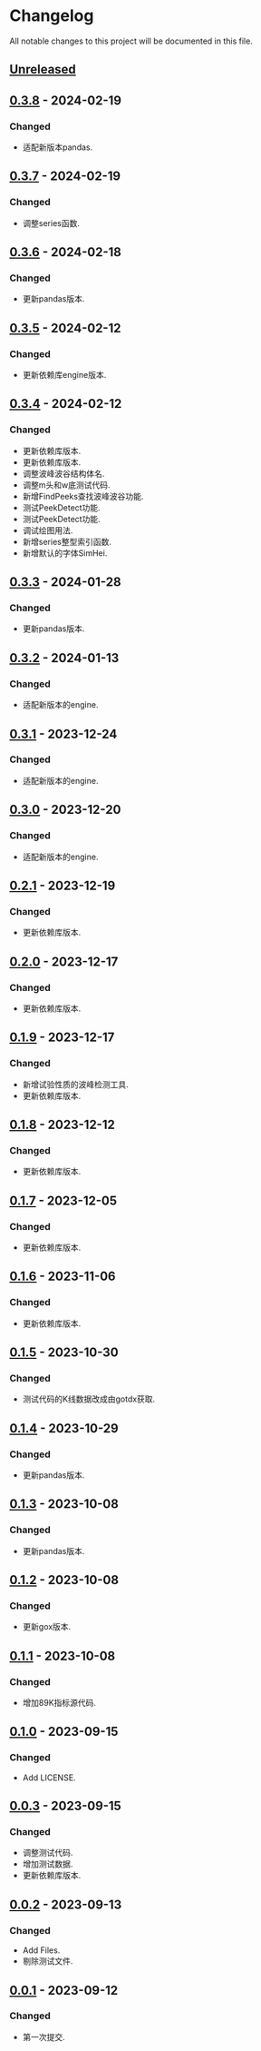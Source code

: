 # Changelog
All notable changes to this project will be documented in this file.

## [Unreleased]

## [0.3.8] - 2024-02-19
### Changed
- 适配新版本pandas.

## [0.3.7] - 2024-02-19
### Changed
- 调整series函数.

## [0.3.6] - 2024-02-18
### Changed
- 更新pandas版本.

## [0.3.5] - 2024-02-12
### Changed
- 更新依赖库engine版本.

## [0.3.4] - 2024-02-12
### Changed
- 更新依赖库版本.
- 更新依赖库版本.
- 调整波峰波谷结构体名.
- 调整m头和w底测试代码.
- 新增FindPeeks查找波峰波谷功能.
- 测试PeekDetect功能.
- 测试PeekDetect功能.
- 调试绘图用法.
- 新增series整型索引函数.
- 新增默认的字体SimHei.

## [0.3.3] - 2024-01-28
### Changed
- 更新pandas版本.

## [0.3.2] - 2024-01-13
### Changed
- 适配新版本的engine.

## [0.3.1] - 2023-12-24
### Changed
- 适配新版本的engine.

## [0.3.0] - 2023-12-20
### Changed
- 适配新版本的engine.

## [0.2.1] - 2023-12-19
### Changed
- 更新依赖库版本.

## [0.2.0] - 2023-12-17
### Changed
- 更新依赖库版本.

## [0.1.9] - 2023-12-17
### Changed
- 新增试验性质的波峰检测工具.
- 更新依赖库版本.

## [0.1.8] - 2023-12-12
### Changed
- 更新依赖库版本.

## [0.1.7] - 2023-12-05
### Changed
- 更新依赖库版本.

## [0.1.6] - 2023-11-06
### Changed
- 更新依赖库版本.

## [0.1.5] - 2023-10-30
### Changed
- 测试代码的K线数据改成由gotdx获取.

## [0.1.4] - 2023-10-29
### Changed
- 更新pandas版本.

## [0.1.3] - 2023-10-08
### Changed
- 更新pandas版本.

## [0.1.2] - 2023-10-08
### Changed
- 更新gox版本.

## [0.1.1] - 2023-10-08
### Changed
- 增加89K指标源代码.

## [0.1.0] - 2023-09-15
### Changed
- Add LICENSE.

## [0.0.3] - 2023-09-15
### Changed
- 调整测试代码.
- 增加测试数据.
- 更新依赖库版本.

## [0.0.2] - 2023-09-13
### Changed
- Add Files.
- 剔除测试文件.

## [0.0.1] - 2023-09-12
### Changed
- 第一次提交.

[Unreleased]: https://gitee.com/quant1x/ta-lib/compare/v0.3.8...HEAD
[0.3.8]: https://gitee.com/quant1x/ta-lib/compare/v0.3.7...v0.3.8
[0.3.7]: https://gitee.com/quant1x/ta-lib/compare/v0.3.6...v0.3.7
[0.3.6]: https://gitee.com/quant1x/ta-lib/compare/v0.3.5...v0.3.6
[0.3.5]: https://gitee.com/quant1x/ta-lib/compare/v0.3.4...v0.3.5
[0.3.4]: https://gitee.com/quant1x/ta-lib/compare/v0.3.3...v0.3.4
[0.3.3]: https://gitee.com/quant1x/ta-lib/compare/v0.3.2...v0.3.3
[0.3.2]: https://gitee.com/quant1x/ta-lib/compare/v0.3.1...v0.3.2
[0.3.1]: https://gitee.com/quant1x/ta-lib/compare/v0.3.0...v0.3.1
[0.3.0]: https://gitee.com/quant1x/ta-lib/compare/v0.2.1...v0.3.0
[0.2.1]: https://gitee.com/quant1x/ta-lib/compare/v0.2.0...v0.2.1
[0.2.0]: https://gitee.com/quant1x/ta-lib/compare/v0.1.9...v0.2.0
[0.1.9]: https://gitee.com/quant1x/ta-lib/compare/v0.1.8...v0.1.9
[0.1.8]: https://gitee.com/quant1x/ta-lib/compare/v0.1.7...v0.1.8
[0.1.7]: https://gitee.com/quant1x/ta-lib/compare/v0.1.6...v0.1.7
[0.1.6]: https://gitee.com/quant1x/ta-lib/compare/v0.1.5...v0.1.6
[0.1.5]: https://gitee.com/quant1x/ta-lib/compare/v0.1.4...v0.1.5
[0.1.4]: https://gitee.com/quant1x/ta-lib/compare/v0.1.3...v0.1.4
[0.1.3]: https://gitee.com/quant1x/ta-lib/compare/v0.1.2...v0.1.3
[0.1.2]: https://gitee.com/quant1x/ta-lib/compare/v0.1.1...v0.1.2
[0.1.1]: https://gitee.com/quant1x/ta-lib/compare/v0.1.0...v0.1.1
[0.1.0]: https://gitee.com/quant1x/ta-lib/compare/v0.0.3...v0.1.0
[0.0.3]: https://gitee.com/quant1x/ta-lib/compare/v0.0.2...v0.0.3
[0.0.2]: https://gitee.com/quant1x/ta-lib/compare/v0.0.1...v0.0.2
[0.0.1]: https://gitee.com/quant1x/ta-lib/releases/tag/v0.0.1
